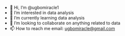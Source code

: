 - 👋 Hi, I’m @ugbomiracle1
- 👀 I’m interested in data analysis 
- 🌱 I’m currently learning data analysis
- 💞️ I’m looking to collaborate on anything related to data 
- 📫 How to reach me email: ugbomiracle@gmail.com

<!---
ugbomiracle1/ugbomiracle1 is a ✨ special ✨ repository because its `README.md` (this file) appears on your GitHub profile.
You can click the Preview link to take a look at your changes.
--->
